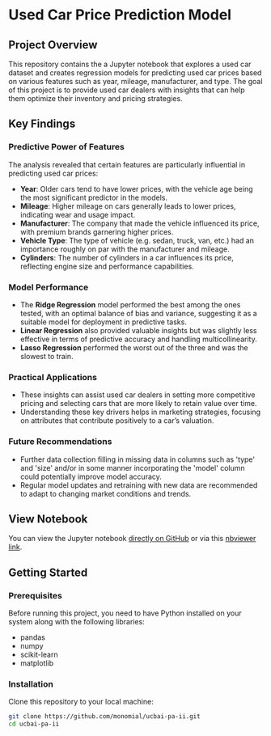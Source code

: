 # Used Car Price Prediction Model

## Project Overview
This repository contains the a Jupyter notebook that explores a used car dataset and creates regression models for predicting used car prices based on various features such as year, mileage, manufacturer, and type. The goal of this project is to provide used car dealers with insights that can help them optimize their inventory and pricing strategies.

## Key Findings

### Predictive Power of Features
The analysis revealed that certain features are particularly influential in predicting used car prices:
- **Year**: Older cars tend to have lower prices, with the vehicle age being the most significant predictor in the models.
- **Mileage**: Higher mileage on cars generally leads to lower prices, indicating wear and usage impact.
- **Manufacturer**: The company that made the vehicle influenced its price, with premium brands garnering higher prices.
- **Vehicle Type**: The type of vehicle (e.g. sedan, truck, van, etc.) had an importance roughly on par with the manufacturer and mileage.
- **Cylinders**: The number of cylinders in a car influences its price, reflecting engine size and performance capabilities.

### Model Performance
- The **Ridge Regression** model performed the best among the ones tested, with an optimal balance of bias and variance, suggesting it as a suitable model for deployment in predictive tasks.
- **Linear Regression** also provided valuable insights but was slightly less effective in terms of predictive accuracy and handling multicollinearity.
- **Lasso Regression** performed the worst out of the three and was the slowest to train.

### Practical Applications
- These insights can assist used car dealers in setting more competitive pricing and selecting cars that are more likely to retain value over time.
- Understanding these key drivers helps in marketing strategies, focusing on attributes that contribute positively to a car’s valuation.

### Future Recommendations
- Further data collection filling in missing data in columns such as 'type' and 'size' and/or in some manner incorporating the 'model' column could potentially improve model accuracy.
- Regular model updates and retraining with new data are recommended to adapt to changing market conditions and trends.


## View Notebook
You can view the Jupyter notebook [directly on GitHub](prompt_II.ipynb) or via this [nbviewer link](https://nbviewer.org/github/monomial/ucbai-pa-ii/blob/main/prompt_II.ipynb).

## Getting Started

### Prerequisites
Before running this project, you need to have Python installed on your system along with the following libraries:
- pandas
- numpy
- scikit-learn
- matplotlib

### Installation
Clone this repository to your local machine:
```bash
git clone https://github.com/monomial/ucbai-pa-ii.git
cd ucbai-pa-ii
```
